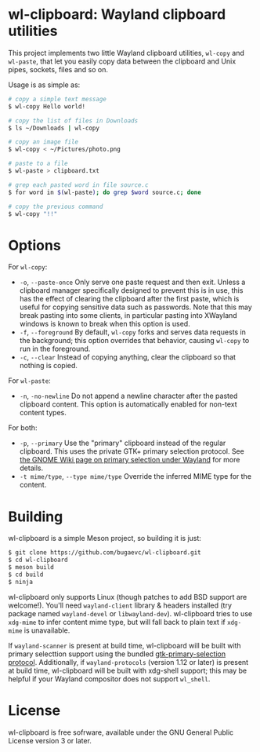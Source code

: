 # wl-clipboard: Wayland clipboard utilities

This project implements two little Wayland clipboard utilities, `wl-copy` and
`wl-paste`, that let you easily copy data between the clipboard and Unix pipes,
sockets, files and so on.

Usage is as simple as:

```bash
# copy a simple text message
$ wl-copy Hello world!

# copy the list of files in Downloads
$ ls ~/Downloads | wl-copy

# copy an image file
$ wl-copy < ~/Pictures/photo.png

# paste to a file
$ wl-paste > clipboard.txt

# grep each pasted word in file source.c
$ for word in $(wl-paste); do grep $word source.c; done

# copy the previous command
$ wl-copy "!!"
```

# Options

For `wl-copy`:

* `-o`, `--paste-once` Only serve one paste request and then exit. Unless a clipboard manager specifically designed to prevent this is in use, this has the effect of clearing the clipboard after the first paste, which is useful for copying sensitive data such as passwords. Note that this may break pasting into some clients, in particular pasting into XWayland windows is known to break when this option is used.
* `-f`, `--foreground` By default, `wl-copy` forks and serves data requests in the background; this option overrides that behavior, causing `wl-copy` to run in the foreground.
* `-c`, `--clear` Instead of copying anything, clear the clipboard so that nothing is copied.

For `wl-paste`:

* `-n`, `-no-newline` Do not append a newline character after the pasted clipboard content. This option is automatically enabled for non-text content types.

For both:

* `-p`, `--primary` Use the "primary" clipboard instead of the regular clipboard. This uses the private GTK+ primary selection protocol. See [the GNOME Wiki page on primary selection under Wayland](https://wiki.gnome.org/Initiatives/Wayland/PrimarySelection) for more details.
* `-t mime/type`, `--type mime/type` Override the inferred MIME type for the content.

# Building

wl-clipboard is a simple Meson project, so building it is just:

```bash
$ git clone https://github.com/bugaevc/wl-clipboard.git
$ cd wl-clipboard
$ meson build
$ cd build
$ ninja
```

wl-clipboard only supports Linux (though patches to add BSD support are
welcome!). You'll need `wayland-client` library & headers installed (try package
named `wayland-devel` or `libwayland-dev`). wl-clipboard tries to use `xdg-mime`
to infer content mime type, but will fall back to plain text if `xdg-mime` is
unavailable.

If `wayland-scanner` is present at build time, wl-clipboard will be built with
primary selecttion support using the bundled
[gtk-primary-selection protocol](src/protocol/gtk-primary-selection.xml).
Additionally, if `wayland-protocols` (version 1.12 or later) is present at build
time, wl-clipboard will be built with xdg-shell support; this may be helpful if
your Wayland compositor does not support `wl_shell`.

# License

wl-clipboard is free sofrware, available under the GNU General Public License
version 3 or later.

